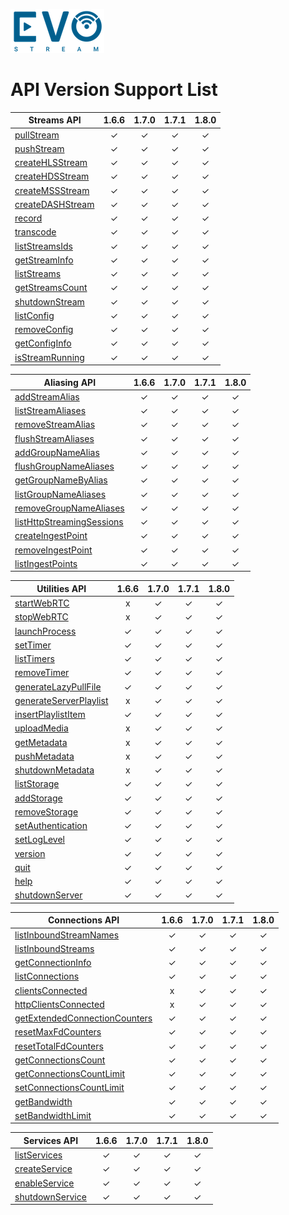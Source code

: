 ![emslogo](..\emslogo.png)



# API Version Support List

| Streams API                              | 1.6.6 | 1.7.0 | 1.7.1 | 1.8.0 |
| ---------------------------------------- | :---: | :---: | :---: | :---: |
| [pullStream](http://docs.evostream.com/ems_api_definition/pullstream) |   ✓   |   ✓   |   ✓   |   ✓   |
| [pushStream](http://docs.evostream.com/ems_api_definition/pushstream) |   ✓   |   ✓   |   ✓   |   ✓   |
| [createHLSStream](http://docs.evostream.com/ems_api_definition/createhlsstream) |   ✓   |   ✓   |   ✓   |   ✓   |
| [createHDSStream](http://docs.evostream.com/ems_api_definition/createhdsstream) |   ✓   |   ✓   |   ✓   |   ✓   |
| [createMSSStream](http://docs.evostream.com/ems_api_definition/createmssstream) |   ✓   |   ✓   |   ✓   |   ✓   |
| [createDASHStream](http://docs.evostream.com/ems_api_definition/createdashstream) |   ✓   |   ✓   |   ✓   |   ✓   |
| [record](http://docs.evostream.com/ems_api_definition/record) |   ✓   |   ✓   |   ✓   |   ✓   |
| [transcode](http://docs.evostream.com/ems_api_definition/transcode) |   ✓   |   ✓   |   ✓   |   ✓   |
| [listStreamsIds](http://docs.evostream.com/ems_api_definition/liststreamsids) |   ✓   |   ✓   |   ✓   |   ✓   |
| [getStreamInfo](http://docs.evostream.com/ems_api_definition/getstreaminfo) |   ✓   |   ✓   |   ✓   |   ✓   |
| [listStreams](http://docs.evostream.com/ems_api_definition/liststreams) |   ✓   |   ✓   |   ✓   |   ✓   |
| [getStreamsCount](http://docs.evostream.com/ems_api_definition/getstreamscount) |   ✓   |   ✓   |   ✓   |   ✓   |
| [shutdownStream](http://docs.evostream.com/ems_api_definition/shutdownstream) |   ✓   |   ✓   |   ✓   |   ✓   |
| [listConfig](http://docs.evostream.com/ems_api_definition/listconfig) |   ✓   |   ✓   |   ✓   |   ✓   |
| [removeConfig](http://docs.evostream.com/ems_api_definition/removeconfig) |   ✓   |   ✓   |   ✓   |   ✓   |
| [getConfigInfo](http://docs.evostream.com/ems_api_definition/getconfiginfo) |   ✓   |   ✓   |   ✓   |   ✓   |
| [isStreamRunning](http://docs.evostream.com/ems_api_definition/isstreamrunning) |   ✓   |   ✓   |   ✓   |   ✓   |



| Aliasing API                             | 1.6.6 | 1.7.0 | 1.7.1 | 1.8.0 |
| ---------------------------------------- | :---: | :---: | :---: | :---: |
| [addStreamAlias](http://docs.evostream.com/ems_api_definition/addstreamalias) |   ✓   |   ✓   |   ✓   |   ✓   |
| [listStreamAliases](http://docs.evostream.com/ems_api_definition/liststreamaliases) |   ✓   |   ✓   |   ✓   |   ✓   |
| [removeStreamAlias](http://docs.evostream.com/ems_api_definition/removestreamalias) |   ✓   |   ✓   |   ✓   |   ✓   |
| [flushStreamAliases](http://docs.evostream.com/ems_api_definition/flushstreamaliases) |   ✓   |   ✓   |   ✓   |   ✓   |
| [addGroupNameAlias](http://docs.evostream.com/ems_api_definition/addgroupnamealias) |   ✓   |   ✓   |   ✓   |   ✓   |
| [flushGroupNameAliases](http://docs.evostream.com/ems_api_definition/flushgroupnamealiases) |   ✓   |   ✓   |   ✓   |   ✓   |
| [getGroupNameByAlias](http://docs.evostream.com/ems_api_definition/getgroupnamebyalias) |   ✓   |   ✓   |   ✓   |   ✓   |
| [listGroupNameAliases](http://docs.evostream.com/ems_api_definition/listgroupnamealiases) |   ✓   |   ✓   |   ✓   |   ✓   |
| [removeGroupNameAliases](http://docs.evostream.com/ems_api_definition/removegroupnamealiases) |   ✓   |   ✓   |   ✓   |   ✓   |
| [listHttpStreamingSessions](http://docs.evostream.com/ems_api_definition/listhttpstreamingsessions) |   ✓   |   ✓   |   ✓   |   ✓   |
| [createIngestPoint](http://docs.evostream.com/ems_api_definition/createingestpoint) |   ✓   |   ✓   |   ✓   |   ✓   |
| [removeIngestPoint](http://docs.evostream.com/ems_api_definition/removeingestpoint) |   ✓   |   ✓   |   ✓   |   ✓   |
| [listIngestPoints](http://docs.evostream.com/ems_api_definition/listingestpoints) |   ✓   |   ✓   |   ✓   |   ✓   |



| Utilities API                            | 1.6.6 | 1.7.0 | 1.7.1 | 1.8.0 |
| ---------------------------------------- | :---: | :---: | :---: | :---: |
| [startWebRTC](http://docs.evostream.com/ems_api_definition/startwebrtc) |   x   |   ✓   |   ✓   |   ✓   |
| [stopWebRTC](http://docs.evostream.com/ems_api_definition/stopwebrtc) |   x   |   ✓   |   ✓   |   ✓   |
| [launchProcess](http://docs.evostream.com/ems_api_definition/launchprocess) |   ✓   |   ✓   |   ✓   |   ✓   |
| [setTimer](http://docs.evostream.com/ems_api_definition/settimer) |   ✓   |   ✓   |   ✓   |   ✓   |
| [listTimers](http://docs.evostream.com/ems_api_definition/listtimers) |   ✓   |   ✓   |   ✓   |   ✓   |
| [removeTimer](http://docs.evostream.com/ems_api_definition/removetimer) |   ✓   |   ✓   |   ✓   |   ✓   |
| [generateLazyPullFile](http://docs.evostream.com/ems_api_definition/generatelazypullfile) |   ✓   |   ✓   |   ✓   |   ✓   |
| [generateServerPlaylist](http://docs.evostream.com/ems_api_definition/generateserverplaylist) |   x   |   ✓   |   ✓   |   ✓   |
| [insertPlaylistItem](http://docs.evostream.com/ems_api_definition/insertplaylistitem) |   ✓   |   ✓   |   ✓   |   ✓   |
| [uploadMedia](http://docs.evostream.com/ems_api_definition/uploadmedia) |   x   |   ✓   |   ✓   |   ✓   |
| [getMetadata](http://docs.evostream.com/ems_api_definition/getmetadata) |   x   |   ✓   |   ✓   |   ✓   |
| [pushMetadata](http://docs.evostream.com/ems_api_definition/pushmetadata) |   x   |   ✓   |   ✓   |   ✓   |
| [shutdownMetadata](http://docs.evostream.com/ems_api_definition/shutdownmetadata) |   x   |   ✓   |   ✓   |   ✓   |
| [listStorage](http://docs.evostream.com/ems_api_definition/liststorage) |   ✓   |   ✓   |   ✓   |   ✓   |
| [addStorage](http://docs.evostream.com/ems_api_definition/addstorage) |   ✓   |   ✓   |   ✓   |   ✓   |
| [removeStorage](http://docs.evostream.com/ems_api_definition/removestorage) |   ✓   |   ✓   |   ✓   |   ✓   |
| [setAuthentication](http://docs.evostream.com/ems_api_definition/setauthentication) |   ✓   |   ✓   |   ✓   |   ✓   |
| [setLogLevel](http://docs.evostream.com/ems_api_definition/setloglevel) |   ✓   |   ✓   |   ✓   |   ✓   |
| [version](http://docs.evostream.com/ems_api_definition/version) |   ✓   |   ✓   |   ✓   |   ✓   |
| [quit](http://docs.evostream.com/ems_api_definition/quit) |   ✓   |   ✓   |   ✓   |   ✓   |
| [help](http://docs.evostream.com/ems_api_definition/help) |   ✓   |   ✓   |   ✓   |   ✓   |
| [shutdownServer](http://docs.evostream.com/ems_api_definition/shutdownserver) |   ✓   |   ✓   |   ✓   |   ✓   |



| Connections API                          | 1.6.6 | 1.7.0 | 1.7.1 | 1.8.0 |
| ---------------------------------------- | :---: | :---: | :---: | :---: |
| [listInboundStreamNames](http://docs.evostream.com/ems_api_definition/listinboundstreamnames) |   ✓   |   ✓   |   ✓   |   ✓   |
| [listInboundStreams](http://docs.evostream.com/ems_api_definition/listinboundstreams) |   ✓   |   ✓   |   ✓   |   ✓   |
| [getConnectionInfo](http://docs.evostream.com/ems_api_definition/getconnectioninfo) |   ✓   |   ✓   |   ✓   |   ✓   |
| [listConnections](http://docs.evostream.com/ems_api_definition/listconnections) |   ✓   |   ✓   |   ✓   |   ✓   |
| [clientsConnected](http://docs.evostream.com/ems_api_definition/clientsconnected) |   x   |   ✓   |   ✓   |   ✓   |
| [httpClientsConnected](http://docs.evostream.com/ems_api_definition/httpclientsconnected) |   x   |   ✓   |   ✓   |   ✓   |
| [getExtendedConnectionCounters](http://docs.evostream.com/ems_api_definition/getextendedconnectioncounters) |   ✓   |   ✓   |   ✓   |   ✓   |
| [resetMaxFdCounters](http://docs.evostream.com/ems_api_definition/resetmaxfdcounters) |   ✓   |   ✓   |   ✓   |   ✓   |
| [resetTotalFdCounters](http://docs.evostream.com/ems_api_definition/resettotalfdcounters) |   ✓   |   ✓   |   ✓   |   ✓   |
| [getConnectionsCount](http://docs.evostream.com/ems_api_definition/getconnectionscount) |   ✓   |   ✓   |   ✓   |   ✓   |
| [getConnectionsCountLimit](http://docs.evostream.com/ems_api_definition/getconnectionscountlimit) |   ✓   |   ✓   |   ✓   |   ✓   |
| [setConnectionsCountLimit](http://docs.evostream.com/ems_api_definition/setconnectionscountlimit) |   ✓   |   ✓   |   ✓   |   ✓   |
| [getBandwidth](http://docs.evostream.com/ems_api_definition/getbandwidth) |   ✓   |   ✓   |   ✓   |   ✓   |
| [setBandwidthLimit](http://docs.evostream.com/ems_api_definition/setbandwidthlimit) |   ✓   |   ✓   |   ✓   |   ✓   |



| Services API                             | 1.6.6 | 1.7.0 | 1.7.1 | 1.8.0 |
| ---------------------------------------- | :---: | :---: | :---: | :---: |
| [listServices](http://docs.evostream.com/ems_api_definition/listservices) |   ✓   |   ✓   |   ✓   |   ✓   |
| [createService](http://docs.evostream.com/ems_api_definition/createservice) |   ✓   |   ✓   |   ✓   |   ✓   |
| [enableService](http://docs.evostream.com/ems_api_definition/enableservice) |   ✓   |   ✓   |   ✓   |   ✓   |
| [shutdownService](http://docs.evostream.com/ems_api_definition/shutdownservice) |   ✓   |   ✓   |   ✓   |   ✓   |